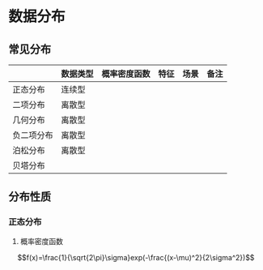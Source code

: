 # 数据分布

## 常见分布

|  | 数据类型 | 概率密度函数 | 特征 | 场景 | 备注 |
| :--- | :--- | :--- | :--- | :--- | :--- |
| 正态分布 | 连续型 |  |  |  |  |
| 二项分布 | 离散型 |  |  |  |  |
| 几何分布 | 离散型 |  |  |  |  |
| 负二项分布 | 离散型 |  |  |  |  |
| 泊松分布 | 离散型 |  |  |  |  |
| 贝塔分布 |  |  |  |  |  |

## 分布性质

### 正态分布

1. 概率密度函数

$$f(x)=\frac{1}{\sqrt{2\pi}\sigma}exp(-\frac{(x-\mu)^2}{2\sigma^2})$$





